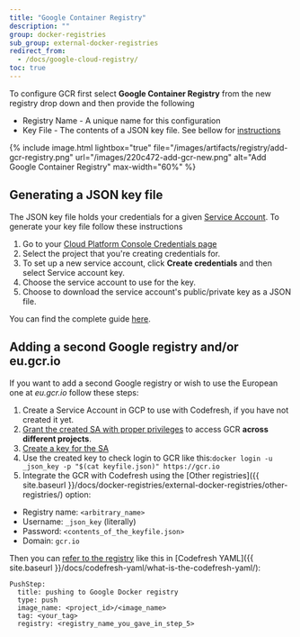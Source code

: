 ```yaml
---
title: "Google Container Registry"
description: ""
group: docker-registries
sub_group: external-docker-registries
redirect_from:
  - /docs/google-cloud-registry/
toc: true
---
```

To configure GCR first select **Google Container Registry** from the new registry drop down and then provide the following

* Registry Name - A unique name for this configuration
* Key File - The contents of a JSON key file. See bellow for [instructions](#section-generating-a-json-key-file)

{% include image.html lightbox="true" file="/images/artifacts/registry/add-gcr-registry.png" url="/images/220c472-add-gcr-new.png" alt="Add Google Container Registry" max-width="60%" %}

## Generating a JSON key file
The JSON key file holds your credentials for a given [Service Account](https://cloud.google.com/compute/docs/access/service-accounts). To generate your key file follow these instructions

1. Go to your [Cloud Platform Console Credentials page](https://console.cloud.google.com/apis/credentials)
2. Select the project that you're creating credentials for.
3. To set up a new service account, click **Create credentials** and then select Service account key.
4. Choose the service account to use for the key.
5. Choose to download the service account's public/private key as a JSON file.

You can find the complete guide [here](https://support.google.com/cloud/answer/6158849#serviceaccounts).

## Adding a second Google registry and/or eu.gcr.io

If you want to add a second Google registry or wish to use the European one at *eu.gcr.io* follow these steps:

1. Create a Service Account in GCP to use with Codefresh, if you have not created it
yet.
1. [Grant the created SA with proper privileges​](https://cloud.google.com/container-registry/docs/access-control) to access GCR ​**across different
projects​​**.
1. [Create a key for the SA](https://support.google.com/cloud/answer/6158849#serviceaccounts)
1. Use the created key to check login to GCR like this: ​`docker login -u _json_key -p "$(cat keyfile.json)" https://gcr.io`
1. Integrate the GCR with Codefresh using​ the [Other registries]({{ site.baseurl }}/docs/docker-registries/external-docker-registries/other-registries/) option​:

* ​Registry name: `<arbitrary_name>`
* ​Username: `_json_key` (literally)
* Password: `<contents_of_the_keyfile.json>`
* ​Domain: `gcr.io`

Then you can [refer to the registry​](https://cloud.google.com/container-registry/docs/pushing-and-pulling?hl=en_US) like this in [Codefresh YAML]({{ site.baseurl }}/docs/codefresh-yaml/what-is-the-codefresh-yaml/):

```
PushStep:
  title: pushing to Google Docker registry
  type: push
  image_name: <project_id>/<image_name>
  tag: <your_tag>
  registry: <registry_name_you_gave_in_step_5>
```

